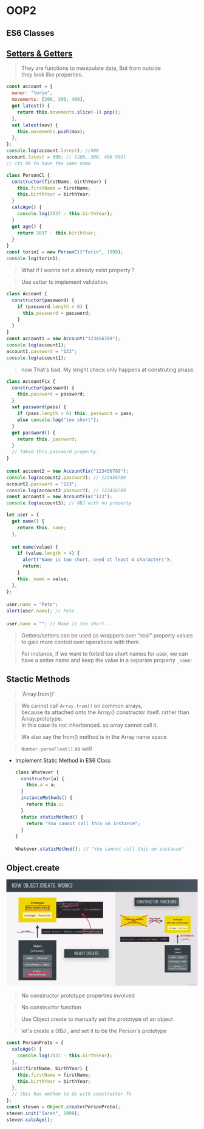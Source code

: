 # OOP2

## ES6 Classes

## [Setters & Getters](https://javascript.info/property-accessors)

> They are functions to manipulate data, But from outside<br>
> they look like properties.

```javascript
const account = {
  owner: "torin",
  movements: [200, 300, 400],
  get latest() {
    return this.movements.slice(-1).pop();
  },
  set latest(mov) {
    this.movements.push(mov);
  },
};
console.log(account.latest); //400
account.latest = 999; // [200, 300, 400 999]
// its OK to have the same name
```

```javascript
class PersonCl {
  constructor(firstName, birthYear) {
    this.firstName = firstName;
    this.birthYear = birthYear;
  }
  calcAge() {
    console.log(2037 - this.birthYear);
  }
  get age() {
    return 2037 - this.birthYear;
  }
}
const torin1 = new PersonCl("Torin", 1990);
console.log(torin1);
```

> What if I wanna set a already exist property ?

> Use setter to implement validation.

```javascript
class Account {
  constructor(password) {
    if (password.length > 8) {
      this.password = password;
    }
  }
}
const account1 = new Account("123456789");
console.log(account1);
account1.password = "123";
console.log(account1);
```

> now That's bad. My lenght check only happens at construting phase.

```javascript
class AccountFix {
  constructor(password) {
    this.password = password;
  }
  set password(pass) {
    if (pass.length > 6) this._password = pass;
    else console.log("too short");
  }
  get password() {
    return this._password;
  }
  // faked this.password property.
}

const account2 = new AccountFix("123456789");
console.log(account2.password); // 123456789
account2.password = "123";
console.log(account2.password); // 123456789
const account3 = new AccountFix("123");
console.log(account3); // OBJ with no property
```

```javascript
let user = {
  get name() {
    return this._name;
  },

  set name(value) {
    if (value.length < 4) {
      alert("Name is too short, need at least 4 characters");
      return;
    }
    this._name = value;
  },
};

user.name = "Pete";
alert(user.name); // Pete

user.name = ""; // Name is too short...
```

> Getters/setters can be used as wrappers over “real” property values to gain more control over operations with them.<br>

> For instance, if we want to forbid too short names for user, we can have a setter name and keep the value in a separate property `_name`:<br>

## Stactic Methods

> 'Array.from()'

> We cannot call `Array.from()` on common arrays,<br> because its attached onto the Array() constructor itself. rather than Array.prototype.<br> In this case its not inheritenced. so array cannot call it.

> We also say the from() method is in the Array name space

> `Number.parseFloat()` as well

- Implement Static Method in ES6 Class

  ```javascript
  class Whatever {
    constructor(a) {
      this.a = a;
    }
    instanceMethods() {
      return this.a;
    }
    static staticMethod() {
      return "You cannot call this on instance";
    }
  }

  Whatever.staticMethod(); // "You cannot call this on instance"
  ```

## Object.create

![](img/oop11.png)

> No constructor prototype properties involved

> No constructor function

> Use Object.create to manually set the prototype of an object

> let's create a OBJ , and set it to be the Person's prototype

```javascript
const PersonProto = {
  calcAge() {
    console.log(2037 - this.birthYear);
  },
  init(firstName, birthYear) {
    this.firstName = firstName;
    this.birthYear = birthYear;
  },
  // this has nothon to do with constructor fn
};
const steven = Object.create(PersonProto);
steven.init("Sarah", 1999);
steven.calcAge();
```
